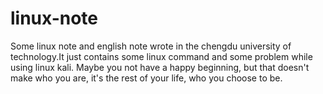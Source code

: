 # linux-note
  Some linux note and english note wrote in the chengdu university of technology.It just contains some linux command and some 
problem while using linux kali.
  Maybe you not have a happy beginning, but that doesn't make who you are, it's the rest of your life, who you choose to be.
